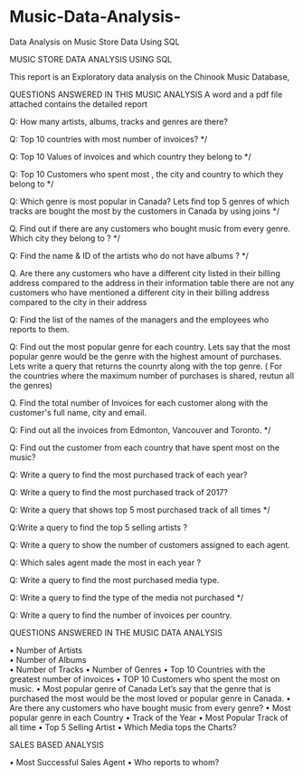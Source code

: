 # Music-Data-Analysis-
Data Analysis on Music Store Data Using SQL



MUSIC STORE DATA ANALYSIS USING SQL

 

This report is an Exploratory data analysis on the Chinook Music Database, 


QUESTIONS ANSWERED IN THIS MUSIC ANALYSIS 
A word and a pdf file attached contains the detailed report 


Q: How many artists, albums, tracks and genres are there? 



Q: Top 10 countries with most number of invoices? */

    
  
Q: Top 10 Values of invoices and which country they belong to */



Q: Top 10 Customers who spent most , the city and country to which they belong to */



Q: Which genre is most popular in Canada? 
Lets find top 5 genres of which tracks are bought the most by the customers in Canada
 by using joins */



Q. Find out if there are any customers who bought music from every genre.
Which city they belong to ? */



Q: Find the name & ID of the artists who do not have albums ? */



Q. Are there any customers who have a different city listed in their billing address compared to the address in their information table 
there are not any customers who have mentioned a different city in their billing address
compared to the city in their address 


Q: Find the list of the names of the managers and the employees who reports to them.





Q: Find out the most popular genre for each country. 
Lets say that the most popular genre would be the genre with the highest amount of purchases. 
Lets write a query that returns the counrty along with the top genre.
( For the countries where the maximum number of purchases is shared, reutun all the genres)




Q. Find the total number of Invoices for each customer along with the customer's full name,
city and email. 



Q: Find out all the invoices from Edmonton, Vancouver and Toronto. */




Q: Find out the customer from each country that have spent most on the music?
 


 

Q: Write a query to find the most purchased track of each year?


Q: Write a query to find the most purchased track of 2017?




Q: Write a query that shows top 5 most purchased track of all times */


	
Q:Write a query to find the top 5 selling artists ?



Q: Write a query to show the number of customers assigned to each agent.


Q: Which sales agent made the most in each year ?
 



Q: Write a query to find the most purchased media type.




Q: Write a query to find the type of the media not purchased */




Q: Write a query to find the number of invoices per country.






















































    


 







QUESTIONS ANSWERED IN THE MUSIC DATA ANALYSIS


•	Number of Artists 	
•	Number of Albums 	
•	Number of Tracks
•	Number of Genres
•	Top 10 Countries with the greatest number of invoices 
•	TOP 10 Customers who spent the most on music. 
•	Most popular genre of Canada 
Let’s say that the genre that is purchased the most would be the most loved or popular genre in Canada. 
•	Are there any customers who have bought music from every genre?
•	Most popular genre in each Country
•	Track of the Year
•	Most Popular Track of all time
•	Top 5 Selling Artist 
•	Which Media tops the Charts?

SALES BASED ANALYSIS 

•	Most Successful Sales Agent 
•	Who reports to whom?

 



	




